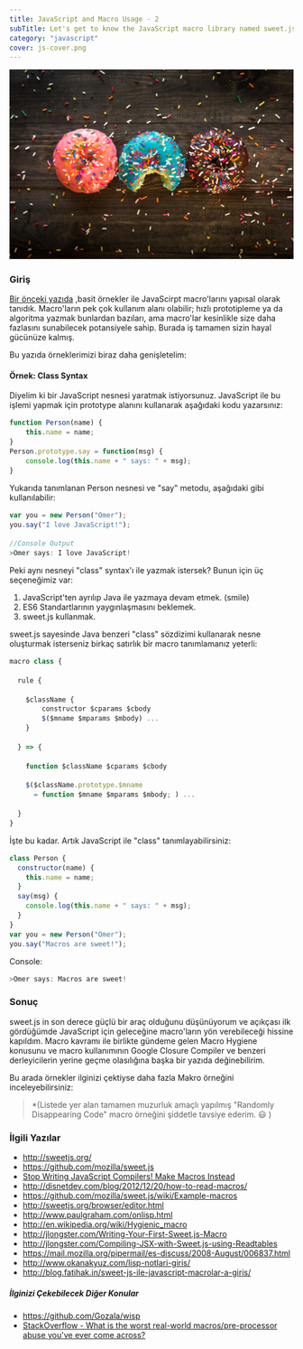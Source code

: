 ```yaml
---
title: JavaScript and Macro Usage - 2
subTitle: Let's get to know the JavaScript macro library named sweet.js!
category: "javascript"
cover: js-cover.png
---
```


![Sweets](./patrick-fore-389419-unsplash.jpg)

### Giriş

[Bir önceki yazıda](/javascript-and-macro-usage-12) ,basit örnekler ile JavaScirpt macro'larını yapısal olarak tanıdık. Macro'ların pek çok kullanım alanı olabilir; hızlı prototipleme ya da algoritma yazmak bunlardan bazıları, ama macro'lar kesinlikle size daha fazlasını sunabilecek potansiyele sahip. Burada iş tamamen sizin hayal gücünüze kalmış.

Bu yazıda örneklerimizi biraz daha genişletelim:

 <a name="ornek-class-syntax"></a>
#### Örnek: Class Syntax

Diyelim ki bir JavaScript nesnesi yaratmak istiyorsunuz. JavaScript ile bu işlemi yapmak için prototype alanını kullanarak aşağıdaki kodu yazarsınız:

```javascript
function Person(name) {
    this.name = name;
}
Person.prototype.say = function(msg) {
    console.log(this.name + " says: " + msg);
}
```

Yukarıda tanımlanan Person nesnesi ve "say" metodu, aşağıdaki gibi kullanılabilir:

```javascript
var you = new Person("Omer");
you.say("I love JavaScript!");

//Console Output
>Omer says: I love JavaScript!
```

Peki aynı nesneyi "class" syntax'ı ile yazmak istersek? Bunun için üç seçeneğimiz var:

 1. JavaScript'ten ayrılıp Java ile yazmaya devam etmek. (smile)
 2. ES6 Standartlarının yaygınlaşmasını beklemek.
 3. sweet.js kullanmak.

sweet.js sayesinde Java benzeri "class" sözdizimi kullanarak nesne oluşturmak isterseniz birkaç satırlık bir macro tanımlamanız yeterli:

```javascript
macro class {
 
  rule {
 
    $className {
        constructor $cparams $cbody
        $($mname $mparams $mbody) ...
    }
 
  } => {
 
    function $className $cparams $cbody
 
    $($className.prototype.$mname
      = function $mname $mparams $mbody; ) ...
 
  }
}
```

İşte bu kadar. Artık JavaScript ile "class" tanımlayabilirsiniz:

```javascript
class Person {
  constructor(name) {
    this.name = name;
  }
  say(msg) {
    console.log(this.name + " says: " + msg);
  }
}
var you = new Person("Omer");
you.say("Macros are sweet!");
```
Console:
```javascript
>Omer says: Macros are sweet!
```
 <a name="sonuc"></a>
### Sonuç

sweet.js in son derece güçlü bir araç olduğunu düşünüyorum ve açıkçası ilk gördüğümde JavaScript için geleceğine macro'ların yön verebileceği hissine kapıldım. Macro kavramı ile birlikte gündeme gelen Macro Hygiene konusunu ve macro kullanımının Google Closure Compiler ve benzeri derleyicilerin yerine geçme olasılığına başka bir yazıda değinebilirim. 

Bu arada örnekler ilginizi çektiyse daha fazla Makro örneğini inceleyebilirsiniz:

> *(Listede yer alan tamamen muzurluk amaçlı yapılmış "Randomly Disappearing Code" macro örneğini şiddetle tavsiye ederim. :smiley: )

 <a name="ilgili-yazilar"></a>
### İlgili Yazılar

 - http://sweetjs.org/
 - https://github.com/mozilla/sweet.js
 - [Stop Writing JavaScript Compilers! Make Macros Instead](http://jlongster.com/Stop-Writing-JavaScript-Compilers--Make-Macros-Instead)
 - http://disnetdev.com/blog/2012/12/20/how-to-read-macros/
 - https://github.com/mozilla/sweet.js/wiki/Example-macros
 - http://sweetjs.org/browser/editor.html
 - http://www.paulgraham.com/onlisp.html
 - http://en.wikipedia.org/wiki/Hygienic_macro
 - http://jlongster.com/Writing-Your-First-Sweet.js-Macro
 - http://jlongster.com/Compiling-JSX-with-Sweet.js-using-Readtables
 - https://mail.mozilla.org/pipermail/es-discuss/2008-August/006837.html
 - http://www.okanakyuz.com/lisp-notlari-giris/
 - http://blog.fatihak.in/sweet-js-ile-javascript-macrolar-a-giris/


<a name="ilginizi-cekebilecek-diger-konular"></a>
##### İlginizi Çekebilecek Diğer Konular

 - https://github.com/Gozala/wisp
 - [StackOverflow - What is the worst real-world macros/pre-processor abuse you've ever come across?](http://stackoverflow.com/questions/652788/what-is-the-worst-real-world-macros-pre-processor-abuse-youve-ever-come-across)

